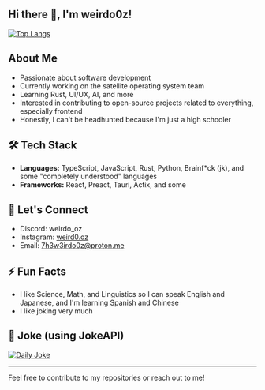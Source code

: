 ## Hi there 👋, I'm weirdo0z!

[![Top Langs](https://github-readme-stats.vercel.app/api/top-langs/?username=weirdo0z&layout=compact&theme=dark&hide_border=true)](https://github.com/weirdo0z/)

## About Me

* Passionate about software development
* Currently working on the satellite operating system team
* Learning Rust, UI/UX, AI, and more
* Interested in contributing to open-source projects related to everything, especially frontend
* Honestly, I can't be headhunted because I'm just a high schooler

## 🛠️ Tech Stack

* **Languages:** TypeScript, JavaScript, Rust, Python, Brainf*ck (jk), and some "completely understood" languages
* **Frameworks:** React, Preact, Tauri, Actix, and some

## 🤝 Let's Connect

* Discord: weirdo_oz
* Instagram: [weird0.oz](https://www.instagram.com/weird0.oz/)
* Email: [7h3w3irdo0z@proton.me](<mailto:7h3w3irdo0z@proton.me>)

## ⚡️ Fun Facts

* I like Science, Math, and Linguistics so I can speak English and Japanese, and I'm learning Spanish and Chinese
* I like joking very much

## 🤣 Joke (using JokeAPI)

[![Daily Joke](https://joke-2-image-e9zr.shuttle.app?blacklistFlags=nsfw,religious,political,racist,sexist)](https://github.com/weirdo0z/joke-2-image/)

---

Feel free to contribute to my repositories or reach out to me!

<!--
**weirdo0z/weirdo0z** is a ✨ _special_ ✨ repository because its `README.md` (this file) appears on your GitHub profile.

Here are some ideas to get you started:

- 🔭 I’m currently working on ...
- 🌱 I’m currently learning ...
- 👯 I’m looking to collaborate on ...
- 🤔 I’m looking for help with ...
- 💬 Ask me about ...
- 📫 How to reach me: ...
- 😄 Pronouns: ...
- ⚡ Fun fact: ...
-->
